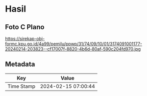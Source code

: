 # Hasil

## Foto C Plano

https://sirekap-obj-formc.kpu.go.id/4a99/pemilu/ppwp/31/74/09/10/01/3174091001177-20240214-203823--cf17007f-8820-4b6d-80af-590c204fd970.jpg


## Metadata

| Key        | Value               |
| ---------- | ------------------- |
| Time Stamp | 2024-02-15 07:00:44 |



